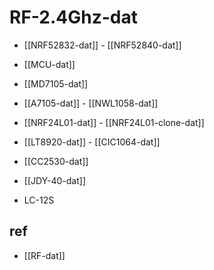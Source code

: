 
# RF-2.4Ghz-dat

- [[NRF52832-dat]] - [[NRF52840-dat]]

- [[MCU-dat]]

- [[MD7105-dat]]

- [[A7105-dat]] - [[NWL1058-dat]]

- [[NRF24L01-dat]] - [[NRF24L01-clone-dat]]

- [[LT8920-dat]] - [[CIC1064-dat]]

- [[CC2530-dat]] 

- [[JDY-40-dat]]

- LC-12S 






## ref 

- [[RF-dat]]